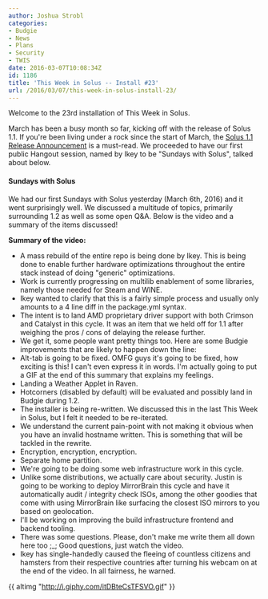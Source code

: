 ```yaml
---
author: Joshua Strobl
categories:
- Budgie
- News
- Plans
- Security
- TWIS
date: 2016-03-07T10:08:34Z
id: 1186
title: 'This Week in Solus -- Install #23'
url: /2016/03/07/this-week-in-solus-install-23/
--- 
```


Welcome to the 23rd installation of This Week in Solus. 

March has been a busy month so far, kicking off with the release of Solus 1.1. If you're been living under a rock since the start of March, the [Solus 1.1 Release Announcement](https://solus-project.com/2016/03/02/solus-1-1-shannon-released/) 
is a must-read. We proceeded to have our first public Hangout session, named by Ikey to be "Sundays with Solus", talked about below.

#### Sundays with Solus

We had our first Sundays with Solus yesterday (March 6th, 2016) and it went surprisingly well. We discussed a multitude of topics, primarily surrounding 1.2 as well as some open Q&A. Below is the video and a summary of the items discussed!

**Summary of the video:**

-  A mass rebuild of the entire repo is being done by Ikey. This is being done to enable further hardware optimizations throughout the entire stack instead of doing "generic" optimizations.
-  Work is currently progressing on multilib enablement of some libraries, namely those needed for Steam and WINE. 
 - Ikey wanted to clarify that this is a fairly simple process and usually only amounts to a 4 line diff in the package.yml syntax.
-  The intent is to land AMD proprietary driver support with both Crimson and Catalyst in this cycle. It was an item that we held off for 1.1 after weighing the pros / cons of delaying the release further.
-  We get it, some people want pretty things too. Here are some Budgie improvements that are likely to happen down the line: 
 - Alt-tab is going to be fixed. OMFG guys it's going to be fixed, how exciting is this! I can't even express it in words. I'm actually going to put a GIF at the end of this summary that explains my feelings.
 - Landing a Weather Applet in Raven.
 - Hotcorners (disabled by default) will be evaluated and possibly land in Budgie during 1.2.
-  The installer is being re-written. We discussed this in the last This Week in Solus, but I felt it needed to be re-iterated. 
 - We understand the current pain-point with not making it obvious when you have an invalid hostname written. This is something that will be tackled in the rewrite.
 - Encryption, encryption, encryption.
 - Separate home partition.
-  We're going to be doing some web infrastructure work in this cycle. 
 - Unlike some distributions, we actually care about security. Justin is going to be working to deploy MirrorBrain this cycle and have it automatically audit / integrity check ISOs, among the other goodies that come with using MirrorBrain like surfacing the closest ISO mirrors to you based on geolocation.
 - I'll be working on improving the build infrastructure frontend and backend tooling.
-  There was some questions. Please, don't make me write them all down here too ;_; Good questions, just watch the video.
-  Ikey has single-handedly caused the fleeing of countless citizens and hamsters from their respective countries after turning his webcam on at the end of the video. In all fairness, he warned.

{{ altimg "http://i.giphy.com/itDBteCsTFSVO.gif" }}